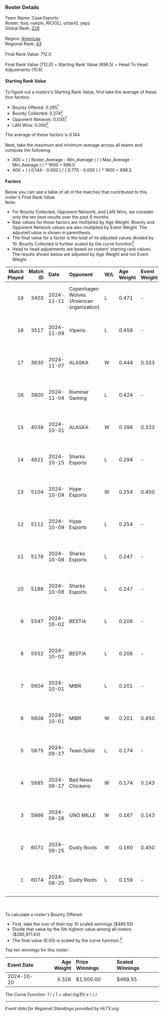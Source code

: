 ### Roster Details<br />
Team Name: Case Esports<br />
Roster: bsd, nyezin, RICIOLI, urban0, yepz<br />
Global Rank: [226](../../standings_global_2025_02_28.md)<br />
<br />
Region: [Americas]( ../../standings_americas_2025_02_28.md)<br />
Regional Rank: [43]( ../../standings_americas_2025_02_28.md)<br />
<br />
Final Rank Value:  712.0<br />
<br />
Final Rank Value (712.0) = Starting Rank Value (696.5) + Head To Head Adjustments (15.6)<br />

#### Starting Rank Value<br />
To figure out a rosters's Starting Rank Value, first take the average of these four factors:<br />
- Bounty Offered: 0.265[<sup>1</sup>](#table2)
- Bounty Collected: 0.274[<sup>2</sup>](#table1)
- Opponent Network: 0.035[<sup>2</sup>](#table1)
- LAN Wins: 0.000[<sup>2</sup>](#table1)

The average of these factors is 0.144<br />
<br />
Next, take the maximum and minimum average across all teams and compute the following:<br />
- 400 + ( ( Roster_Average - Min_Average ) / ( Max_Average - Min_Average ) ) * 1600 = 696.5
- 400 + ( ( 0.144 - 0.000 ) / ( 0.775 - 0.000 ) ) * 1600 = 696.5


#### Factors<br />
Below you can see a table of all of the matches that contributed to this roster's Final Rank Value.<br />
Note:<br />

- For Bounty Collected, Opponent Network, and LAN Wins, we consider only the ten best results over the past 6 months.
- Raw values for those factors are multiplied by Age Weight. Bounty and Opponent Network values are also multiplied by Event Weight. The adjusted value is shown in parenthesis.
- The final value for a factor is the total of its adjusted values divided by 10. Bounty Collected is further scaled by the curve function[<sup>3</sup>](#curveFunction)
- Head to head adjustments are based on rosters' starting rank values. The results shown below are adjusted by Age Weight and not Event Weight
<span id="table1"></span><br />


| Match Played | Match ID | Date       | Opponent                                  | W/L | Age Weight | Event Weight | Bounty Collected | Opponent Network | LAN Wins  | H2H Adj. | Roster                             |
| -: | -: | :- | :- | :- | :- | :- | :- | :- | :- | -: | :- |
|           19 |     3403 | 2024-11-11 | Copenhagen Wolves (American organization) | L   | 0.471      | -            | -                | -                | -         |    -3.89 | bsd, nyezin, RICIOLI, urban0, yepz |
|           18 |     3517 | 2024-11-09 | Viperio                                   | L   | 0.458      | -            | -                | -                | -         |    -6.34 | bsd, nyezin, RICIOLI, urban0, yepz |
|           17 |     3630 | 2024-11-07 | ALASKA                                    | W   | 0.444      | 0.333        | 0.036 (0.005)    | 0.940 (0.139)    | 0 (0.000) |    12.46 | bsd, nyezin, RICIOLI, urban0, yepz |
|           16 |     3800 | 2024-11-04 | Illuminar Gaming                          | L   | 0.424      | -            | -                | -                | -         |    -3.64 | bsd, nyezin, RICIOLI, urban0, yepz |
|           15 |     4038 | 2024-10-31 | ALASKA                                    | W   | 0.398      | 0.333        | 0.036 (0.005)    | 0.940 (0.125)    | 0 (0.000) |    11.31 | bsd, nyezin, RICIOLI, urban0, yepz |
|           14 |     4821 | 2024-10-15 | Sharks Esports                            | L   | 0.294      | -            | -                | -                | -         |    -0.87 | bsd, nyezin, RICIOLI, urban0, yepz |
|           13 |     5104 | 2024-10-09 | Hype Esports                              | W   | 0.254      | 0.450        | 0.002 (0.000)    | 0.076 (0.009)    | 0 (0.000) |     3.96 | bsd, nyezin, RICIOLI, urban0, yepz |
|           12 |     5112 | 2024-10-09 | Hype Esports                              | L   | 0.254      | -            | -                | -                | -         |    -4.11 | bsd, nyezin, RICIOLI, urban0, yepz |
|           11 |     5178 | 2024-10-08 | Sharks Esports                            | L   | 0.247      | -            | -                | -                | -         |    -0.74 | bsd, nyezin, RICIOLI, urban0, yepz |
|           10 |     5186 | 2024-10-08 | Sharks Esports                            | L   | 0.247      | -            | -                | -                | -         |    -0.74 | bsd, nyezin, RICIOLI, urban0, yepz |
|            9 |     5547 | 2024-10-02 | BESTIA                                    | L   | 0.206      | -            | -                | -                | -         |    -1.73 | bsd, nyezin, RICIOLI, urban0, yepz |
|            8 |     5552 | 2024-10-02 | BESTIA                                    | L   | 0.206      | -            | -                | -                | -         |    -1.75 | bsd, nyezin, RICIOLI, urban0, yepz |
|            7 |     5604 | 2024-10-01 | MIBR                                      | L   | 0.201      | -            | -                | -                | -         |    -0.50 | bsd, nyezin, RICIOLI, urban0, yepz |
|            6 |     5608 | 2024-10-01 | MIBR                                      | W   | 0.201      | 0.450        | 0.119 (0.011)    | 0.306 (0.028)    | 0 (0.000) |     5.85 | bsd, nyezin, RICIOLI, urban0, yepz |
|            5 |     5875 | 2024-09-27 | Team Solid                                | L   | 0.174      | -            | -                | -                | -         |    -1.54 | bsd, nyezin, RICIOLI, urban0, yepz |
|            4 |     5885 | 2024-09-27 | Bad News Chickens                         | W   | 0.174      | 0.143        | 0.003 (0.000)    | 0.259 (0.006)    | 0 (0.000) |     2.78 | bsd, nyezin, RICIOLI, urban0, yepz |
|            3 |     5966 | 2024-09-26 | UNO MILLE                                 | W   | 0.167      | 0.143        | 0.012 (0.000)    | 0.631 (0.015)    | 0 (0.000) |     3.35 | bsd, nyezin, RICIOLI, urban0, yepz |
|            2 |     6071 | 2024-09-25 | Dusty Roots                               | W   | 0.160      | 0.450        | 0.010 (0.001)    | 0.401 (0.029)    | 0 (0.000) |     3.36 | bsd, nyezin, RICIOLI, urban0, yepz |
|            1 |     6074 | 2024-09-25 | Dusty Roots                               | L   | 0.159      | -            | -                | -                | -         |    -1.68 | bsd, nyezin, RICIOLI, urban0, yepz |

<br />
<span id="table2"></span><br />
To calculate a roster's Bounty Offered:<br />

- First, take the sum of their top 10 scaled winnings ($489.55)
- Divide that value by the 5th highest value among all rosters ($285,971.63)
- The final value (0.00) is scaled by the curve function.[<sup>3</sup>](#curveFunction)

Top ten winnings for this roster:<br />

| Event Date | Age Weight | Prize Winnings | Scaled Winnings |
| :- | -: | :- | :- |
| 2024-10-20 |      0.326 | $1,500.00      | $489.55         |


<span id="curveFunction"></span>_The Curve Function: 1 / ( 1 + abs( log10( x ) ) )_<br />

---
_Event data for Regional Standings provided by HLTV.org_<br />
